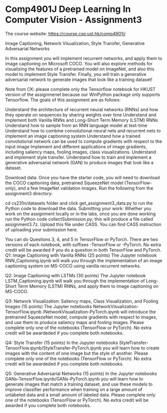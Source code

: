 # Comp4901J Deep Learning In Computer Vision - Assignment3

The course website: https://course.cse.ust.hk/comp4901j/

Image Captioning, Network Visualization, Style Transfer, Generative Adversarial Networks

In this assignment you will implement recurrent networks, and apply them to image captioning on Microsoft COCO. You will also explore methods for visualizing the features of a pretrained model on ImageNet, and also this model to implement Style Transfer. Finally, you will train a generative adversarial network to generate images that look like a training dataset!

Note from CK: please complete only the Tensorflow notebook for HKUST version of the assignmenet because our WinPython package only supports Tensorflow.
The goals of this assignment are as follows:

Understand the architecture of recurrent neural networks (RNNs) and how they operate on sequences by sharing weights over time
Understand and implement both Vanilla RNNs and Long-Short Term Memory (LSTM) RNNs
Understand how to sample from an RNN language model at test-time
Understand how to combine convolutional neural nets and recurrent nets to implement an image captioning system
Understand how a trained convolutional network can be used to compute gradients with respect to the input image
Implement and different applications of image gradients, including saliency maps, fooling images, class visualizations.
Understand and implement style transfer.
Understand how to train and implement a generative adversarial network (GAN) to produce images that look like a dataset.

Download data:
Once you have the starter code, you will need to download the COCO captioning data, pretrained SqueezeNet model (TensorFlow-only), and a few ImageNet validation images. Run the following from the assignment3 directory:

cd cs231n/datasets folder and click get_assignment3_data.py to run the Python code to download the data.
Submitting your work:
Whether you work on the assignment locally or in the labs, once you are done working run the Python code collectSubmission.py; this will produce a file called assignment3.7z. Upload this file under CASS. You can find CASS instruction of uploading your submission here.

You can do Questions 3, 4, and 5 in TensorFlow or PyTorch. There are two versions of each notebook, with suffixes -TensorFlow or -PyTorch. No extra credit will be awarded if you do a question in both TensorFlow and PyTorch.
Q1: Image Captioning with Vanilla RNNs (25 points)
The Jupyter notebook RNN_Captioning.ipynb will walk you through the implementation of an image captioning system on MS-COCO using vanilla recurrent networks.

Q2: Image Captioning with LSTMs (30 points)
The Jupyter notebook LSTM_Captioning.ipynb will walk you through the implementation of Long-Short Term Memory (LSTM) RNNs, and apply them to image captioning on MS-COCO.

Q3: Network Visualization: Saliency maps, Class Visualization, and Fooling Images (15 points)
The Jupyter notebooks NetworkVisualization-TensorFlow.ipynb /NetworkVisualization-PyTorch.ipynb will introduce the pretrained SqueezeNet model, compute gradients with respect to images, and use them to produce saliency maps and fooling images. Please complete only one of the notebooks (TensorFlow or PyTorch). No extra credit will be awardeded if you complete both notebooks.

Q4: Style Transfer (15 points)
In the Jupyter notebooks StyleTransfer-TensorFlow.ipynb/StyleTransfer-PyTorch.ipynb you will learn how to create images with the content of one image but the style of another. Please complete only one of the notebooks (TensorFlow or PyTorch). No extra credit will be awardeded if you complete both notebooks.

Q5: Generative Adversarial Networks (15 points)
In the Jupyter notebooks GANs-TensorFlow.ipynb/GANs-PyTorch.ipynb you will learn how to generate images that match a training dataset, and use these models to improve classifier performance when training on a large amount of unlabeled data and a small amount of labeled data. Please complete only one of the notebooks (TensorFlow or PyTorch). No extra credit will be awarded if you complete both notebooks.

